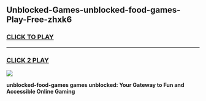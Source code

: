 
## Unblocked-Games-unblocked-food-games-Play-Free-zhxk6
<h3>
<a href="https://premium76.site?title=unblocked-food-games&ref=10A">CLICK TO PLAY</a></h3>
<hr>

<h3>
<a href="https://premium76.site?title=unblocked-food-games&ref=10A">CLICK 2 PLAY</a>
  
</h3>

<a href="https://premium76.site?title=unblocked-food-games&ref=10A"><img src="https://clearcache.store/games.png"></a>


**unblocked-food-games games unblocked: Your Gateway to Fun and Accessible Online Gaming**
